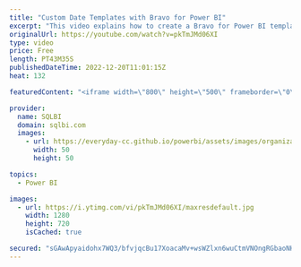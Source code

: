 ```yaml
---
title: "Custom Date Templates with Bravo for Power BI"
excerpt: "This video explains how to create a Bravo for Power BI template to customize a Date table and the related Time Intelligence measures created by the tool.\r Article and download: https://sql.bi/779793?aff=yt\r \r Bravo for Power BI: https://bravo.bi/?aff=yt\r How to learn DAX: https://www.sqlbi.com/guides/dax/?aff=yt"
originalUrl: https://youtube.com/watch?v=pkTmJMd06XI
type: video
price: Free
length: PT43M35S
publishedDateTime: 2022-12-20T11:01:15Z
heat: 132

featuredContent: "<iframe width=\"800\" height=\"500\" frameborder=\"0\" src=\"https://www.youtube.com/embed/pkTmJMd06XI\" allow=\"accelerometer; autoplay; encrypted-media; gyroscope; picture-in-picture\" allowfullscreen></iframe>"

provider:
  name: SQLBI
  domain: sqlbi.com
  images:
    - url: https://everyday-cc.github.io/powerbi/assets/images/organizations/sqlbi.com-50x50.jpg
      width: 50
      height: 50

topics:
  - Power BI

images:
  - url: https://i.ytimg.com/vi/pkTmJMd06XI/maxresdefault.jpg
    width: 1280
    height: 720
    isCached: true

secured: "sGAwApyaidohx7WQ3/bfvjqcBu17XoacaMv+wsWZlxn6wuCtmVNOngRGbaoNH5cYMKtIW/hgKh0b3iUxTmWfKaprNnoAqFml3lbbCj18tiqErUwb32eKcJS1lJKG7m7A4s93CHufafGHDDMAuZ8ss7/j8lU+qBGqsG+L903l1hX9CCjBHzkrxkRXP3I0819l6ck/MRt5UzLIuZZi8PM93sTZ5wJdaxWPG6xd5gJPVVGthgi+CpFbp/Vx4jgZpTWvJ9IQTU1wZeT5rs8DrZapW0C5LTgHo8PM+wNBNwxAi54UtJtiyHjVusRexyBRmhkQ1XRgRlxF89+y+WC/2Q+6jWPwAAjJoj2ZpdToCKQnNfiIv8DzB7voopCdJ9kVaRCsqyNSUcv4R39qkaScIE/X9pw/j1xEVwtpOfHE3sWHGXU=;WUYqitbx3YA4Q5JGBVsijQ=="
---
```


